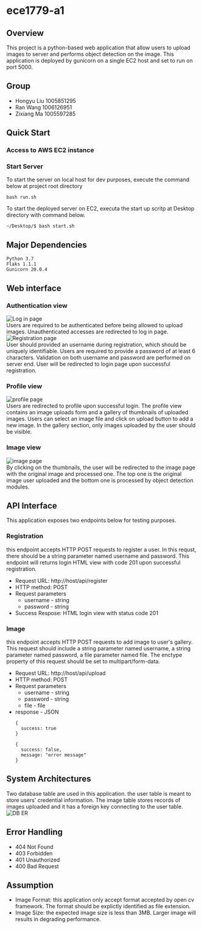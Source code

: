 # ece1779-a1

## Overview
This project is a python-based web application that allow users to upload images to server and performs object detection on the image. This application is deployed by gunicorn on a single EC2 host and set to run on port 5000. 

## Group
* Hongyu Liu 1005851295   
* Ran Wang 1006126951   
* Zixiang Ma 1005597285  

## Quick Start

### Access to AWS EC2 instance

### Start Server
To start the server on local host for dev purposes, execute the command below at project root directory
```
bash run.sh
```
To start the deployed server on EC2, executa the start up scritp at Desktop directory with command below. 
```
~/Desktop/$ bash start.sh
```

## Major Dependencies
```
Python 3.7
Flaks 1.1.1
Gunicorn 20.0.4
``` 

## Web interface

### Authentication view

![Log in page](documentation/figures/Screen&#32;Shot&#32;2020-02-12&#32;at&#32;10.38.37&#32;PM.png)  
Users are required to be authenticated before being allowed to upload images. Unauthenticated accesses are redirected to log in page. 
![Registration page](documentation/figures/Screen&#32;Shot&#32;2020-02-12&#32;at&#32;10.38.19&#32;PM.png)  
User should provided an username during registration, which should be uniquely identifiable. Users are required to provide a password of at least 6 characters. Validation on both username and password are performed on server end. User will be redirected to login page upon successful registration. 


### Profile view
![profile page](documentation/figures/Screen&#32;Shot&#32;2020-02-12&#32;at&#32;10.39.15&#32;PM.png)  
Users are redirected to profile upon successful login. The profile view contains an image uploads form and a gallery of thumbnails of uploaded images. Users can select an image file and click on upload button to add a new image. In the gallery section, only images uploaded by the user should be visible. 

### Image view

![image page](documentation/figures/Screen&#32;Shot&#32;2020-02-12&#32;at&#32;10.39.56&#32;PM.png)  
By clicking on the thumbnails, the user will be redirected to the image page with the original image and processed one. The top one is the original image user uploaded and the bottom one is processed by object detection modules. 

## API Interface

This application exposes two endpoints below for testing purposes.   
  ### Registration
  this endpoint accepts HTTP POST requests to register a user. In this requst, there should be a string parameter named username and password. This endpoint will returns login HTML view with code 201 upon successful registration. 

  * Request URL: http://host/api/register    
  * HTTP method: POST    
  * Request parameters  
    * username - string 
    * password - string
  * Success Respose: HTML login view with status code 201

  ### Image
  
  this endpoint accepts HTTP POST requests to add image to user's gallery. This request should include a string parameter named username, a string parameter named password, a file parameter named file. The enctype property of this request should be set to multipart/form-data.    
  * Request URL: http://host/api/upload
  * HTTP method: POST
  * Request parameters
    * username - string
    * password - string
    * file - file
  * response - JSON
    ~~~
    {
      success: true
    }

    {
      success: false,
      message: "error message"
    }
    ~~~

## System Architectures
Two database table are used in this application. the user table is meant to store users' credential information. The image table stores records of images uploaded and it has a foreign key connecting to the user table. 
![DB ER](documentation/figures/2331581530664_.jpg)    



## Error Handling

* 404 Not Found
* 403 Forbidden
* 401 Unauthorized 
* 400 Bad Request

## Assumption
* Image Format: this application only accept format accepted by open cv framework. The format should be explictly identified as file extension. 
* Image Size: the expected image size is less than 3MB. Larger image will results in degrading performance. 
  